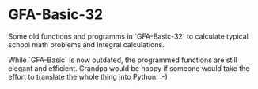 # GFA-Basic-32

Some old functions and programms in ´GFA-Basic-32´ to calculate typical school math problems and integral calculations.

While ´GFA-Basic´ is now outdated, the programmed functions are still elegant and efficient. Grandpa would be happy if someone would take the effort to translate the whole thing into Python. :-)
